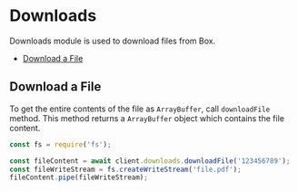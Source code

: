 # Downloads

Downloads module is used to download files from Box.

<!-- START doctoc generated TOC please keep comment here to allow auto update -->
<!-- DON'T EDIT THIS SECTION, INSTEAD RE-RUN doctoc TO UPDATE -->

- [Download a File](#download-a-file)

<!-- END doctoc generated TOC please keep comment here to allow auto update -->

## Download a File

To get the entire contents of the file as `ArrayBuffer`, call `downloadFile` method.
This method returns a `ArrayBuffer` object which contains the file content.

<!-- sample get_files_id_content -->

```js
const fs = require('fs');

const fileContent = await client.downloads.downloadFile('123456789');
const fileWriteStream = fs.createWriteStream('file.pdf');
fileContent.pipe(fileWriteStream);
```
